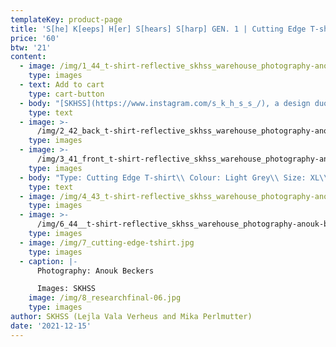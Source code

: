 ```yaml
---
templateKey: product-page
title: 'S[he] K[eeps] H[er] S[hears] S[harp] GEN. 1 | Cutting Edge T-shirt'
price: '60'
btw: '21'
content:
  - image: /img/1_44_t-shirt-reflective_skhss_warehouse_photography-anouk-beckers.jpg
    type: images
  - text: Add to cart
    type: cart-button
  - body: "[SKHSS](https://www.instagram.com/s_k_h_s_s_/), a design duo consisting of Lejla Vala Verheus and Mika Perlmutter, centres around a deep exploration of traditional and contemporary female-driven textile crafts and a feminization of utility wear and objects. Expanding upon the relationship between function and decoration, SKHSS juxtaposes intricate historic techniques such as crochet with modern printing methods. The aim of the project is to reintegrate discarded materials back into daily life. Through prolonging the usage of textile crafts in the medium of fashion, the boundaries between techniques and aesthetics of past-present-future are ultimately blended and blurred. \r\n\n\r\n\nThe work of SKHSS takes the shape of a collection of hand-crafted garments made from thrifted t-shirts and sweatshirts adapted with additional materials and techniques like yarn, reflective heat foil, dyes and bleach. The prints engage with the multiple layers of information retrieved from crochet charts, which both instruct how to crochet and at the same time describe the crochet visually. These charts are intricately coded diagrams that use a universal language of symbols. Through reading (crochet) code, recreating and creating new code, SKHSS traces and builds upon this historic information. To imbue the garment with its history and immortalize all the hands at play, footnotes are placed on the inside of the garments, tracing the origin of the elements on the garment."
    type: text
  - image: >-
      /img/2_42_back_t-shirt-reflective_skhss_warehouse_photography-anouk-beckers.jpg
    type: images
  - image: >-
      /img/3_41_front_t-shirt-reflective_skhss_warehouse_photography-anouk-beckers.jpg
    type: images
  - body: "Type: Cutting Edge T-shirt\\ Colour: Light Grey\\ Size: XL\\ Material: 66% cotton 34% polyester\n\nCare instructions:\r Wash 30°C inside out. \rDon’t iron\r. Don’t bleach."
    type: text
  - image: /img/4_43_t-shirt-reflective_skhss_warehouse_photography-anouk-beckers.jpg
    type: images
  - image: >-
      /img/6_44__t-shirt-reflective_skhss_warehouse_photography-anouk-beckers.jpg
    type: images
  - image: /img/7_cutting-edge-tshirt.jpg
    type: images
  - caption: |-
      Photography: Anouk Beckers

      Images: SKHSS
    image: /img/8_researchfinal-06.jpg
    type: images
author: SKHSS (Lejla Vala Verheus and Mika Perlmutter)
date: '2021-12-15'
---
```


